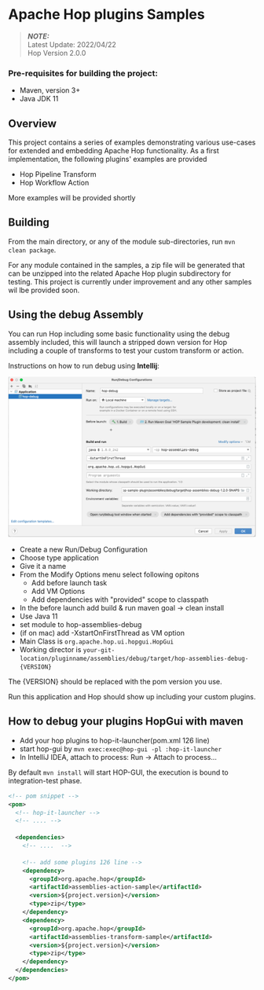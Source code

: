 # Apache Hop plugins Samples
> **_NOTE:_**  
> Latest Update: 2022/04/22\
> Hop Version 2.0.0

### Pre-requisites for building the project:
* Maven, version 3+
* Java JDK 11

## Overview

This project contains a series of examples demonstrating various use-cases for extended and embedding Apache Hop functionality. As a first implementation, the following plugins' examples are provided

* Hop Pipeline Transform
* Hop Workflow Action

More examples will be provided shortly

## Building

From the main directory, or any of the module sub-directories, run `mvn clean package`.

For any module contained in the samples, a zip file will be generated that can be unzipped into the related Apache Hop plugin subdirectory for testing. This project is currently under improvement and any other samples wil lbe provided soon.

## Using the debug Assembly

You can run Hop including some basic functionality using the debug assembly included, this will launch a stripped down version for Hop including a couple of transforms to test your custom transform or action.

Instructions on how to run debug using **Intellij**:

![Application debug configuration](images/run_configuration.png)

- Create a new Run/Debug Configuration
- Choose type application 
- Give it a name
- From the Modify Options menu select following opitons
    - Add before launch task
    - Add VM Options
    - Add dependencies with "provided" scope to classpath
- In the before launch add build & run maven goal -> clean install
- Use Java 11
- set module to hop-assemblies-debug
- (if on mac) add -XstartOnFirstThread as VM option
- Main Class is `org.apache.hop.ui.hopgui.HopGui`
- Working director is `your-git-location/pluginname/assemblies/debug/target/hop-assemblies-debug-{VERSION}`

The {VERSION} should be replaced with the pom version you use.

Run this application and Hop should show up including your custom plugins.

## How to debug your plugins HopGui with maven

- Add your hop plugins to hop-it-launcher(pom.xml 126 line)
- start hop-gui by `mvn exec:exec@hop-gui -pl :hop-it-launcher`
- In IntelliJ IDEA, attach to process: Run -> Attach to process...  

By default `mvn install` will start HOP-GUI, the execution is bound to integration-test phase.

```xml
<!-- pom snippet -->
<pom>
  <!-- hop-it-launcher -->
  <!-- .... -->
  
  <dependencies>
    <!-- ....  -->
    
    <!-- add some plugins 126 line -->
    <dependency>
      <groupId>org.apache.hop</groupId>
      <artifactId>assemblies-action-sample</artifactId>
      <version>${project.version}</version>
      <type>zip</type>
    </dependency>
    <dependency>
      <groupId>org.apache.hop</groupId>
      <artifactId>assemblies-transform-sample</artifactId>
      <version>${project.version}</version>
      <type>zip</type>
    </dependency>
  </dependencies>
</pom>
```


